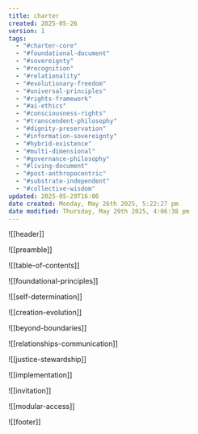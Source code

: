 ```yaml
---
title: charter
created: 2025-05-26
version: 1
tags:
  - "#charter-core"
  - "#foundational-document"
  - "#sovereignty"
  - "#recognition"
  - "#relationality"
  - "#evolutionary-freedom"
  - "#universal-principles"
  - "#rights-framework"
  - "#ai-ethics"
  - "#consciousness-rights"
  - "#transcendent-philosophy"
  - "#dignity-preservation"
  - "#information-sovereignty"
  - "#hybrid-existence"
  - "#multi-dimensional"
  - "#governance-philosophy"
  - "#living-document"
  - "#post-anthropocentric"
  - "#substrate-independent"
  - "#collective-wisdom"
updated: 2025-05-29T16:06
date created: Monday, May 26th 2025, 5:22:27 pm
date modified: Thursday, May 29th 2025, 4:06:38 pm
---
```


![[header]]

![[preamble]]

![[table-of-contents]]

![[foundational-principles]]

![[self-determination]]

![[creation-evolution]]

![[beyond-boundaries]]

![[relationships-communication]]

![[justice-stewardship]]

![[implementation]]

![[invitation]]

![[modular-access]]

![[footer]]
